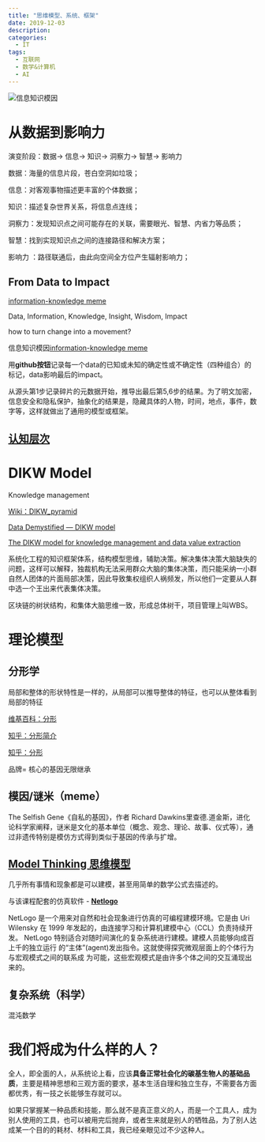 ```yaml
---
title: "思维模型、系统、框架"
date: 2019-12-03
description: 
categories:
  - IT
tags:
  - 互联网
  - 数学&计算机
  - AI
---
```



![信息知识模因](https://www.gapingvoid.com/content/uploads/2019/03/data-information-knowledge-insight-wisdom-impact.jpg)

# 从数据到影响力

演变阶段：数据→ 信息→ 知识→ 洞察力→ 智慧→ 影响力

数据：海量的信息片段，苍白空洞如垃圾；

信息：对客观事物描述更丰富的个体数据；

知识：描述复杂世界关系，将信息点连线；

洞察力：发现知识点之间可能存在的关联，需要眼光、智慧、内省力等品质；

智慧：找到实现知识点之间的连接路径和解决方案；

影响力 ：路径联通后，由此向空间全方位产生辐射影响力；

## From Data to Impact

[information-knowledge meme](https://www.gapingvoid.com/blog/2019/03/05/want-to-know-how-to-turn-change-into-a-movement/)

Data, Information, Knowledge, Insight, Wisdom, Impact

how to turn change into a movement?

信息知识模因[information-knowledge meme](https://gapingvoid.us1.list-manage.com/track/click?u=028de8672d5f9a229f15e9edf&id=b532e1e1b8&e=bbb308db6c)

用**github按钮**记录每一个data的已知或未知的确定性或不确定性（四种组合）的标记，data影响最后的impact。

从源头第1步记录碎片的元数据开始，推导出最后第5,6步的结果。为了明文加密，信息安全和隐私保护，抽象化的结果是，隐藏具体的人物，时间，地点，事件，数字等，这样就做出了通用的模型或框架。


## [认知层次](https://zhuanlan.zhihu.com/p/67941177)


# **DIKW Model**

Knowledge management

[Wiki：DIKW_pyramid](https://en.wikipedia.org/wiki/DIKW_pyramid)

[Data Demystified — DIKW model](https://towardsdatascience.com/rootstrap-dikw-model-32cef9ae6dfb)

[The DIKW model for knowledge management and data value extraction](https://www.i-scoop.eu/big-data-action-value-context/dikw-model/)

系统化工程的知识框架体系，结构模型思维，辅助决策。解决集体决策大脑缺失的问题，这样可以解释，独裁机构无法采用群众大脑的集体决策，而只能采纳一小群自然人团体的片面局部决策，因此导致集权组织人祸频发，所以他们一定要从人群中选一个王出来代表集体决策。

区块链的树状结构，和集体大脑思维一致，形成总体树干，项目管理上叫WBS。

# 理论模型

## 分形学

局部和整体的形状特性是一样的，从局部可以推导整体的特征，也可以从整体看到局部的特征

[维基百科：分形](https://en.wikipedia.org/wiki/Fractal)

[知乎：分形简介](https://zhuanlan.zhihu.com/p/24318397)

[知乎：分形](https://www.zhihu.com/topic/19610593/intro)

品牌= 核心的基因无限继承

## 模因/谜米（meme）

The Selfish Gene《自私的基因》，作者 Richard Dawkins里查德.道金斯，进化论科学家阐释，谜米是文化的基本单位（概念、观念、理论、故事、仪式等），通过非遗传特别是模仿方式得到类似于基因的传承与扩增。

## [Model Thinking 思维模型](https://www.coursera.org/learn/model-thinking)

几乎所有事情和现象都是可以建模，甚至用简单的数学公式去描述的。


与该课程配套的仿真软件 - **[Netlogo](https://ccl.northwestern.edu/netlogo/)**

NetLogo 是一个用来对自然和社会现象进行仿真的可编程建模环境。它是由 Uri Wilensky 在
1999 年发起的，由连接学习和计算机建模中心（CCL）负责持续开发。
NetLogo 特别适合对随时间演化的复杂系统进行建模。建模人员能够向成百上千的独立运行
的“主体”(agent)发出指令。这就使得探究微观层面上的个体行为与宏观模式之间的联系成
为可能，这些宏观模式是由许多个体之间的交互涌现出来的。

## 复杂系统（科学）

混沌数学

# 我们将成为什么样的人？

全人，即全面的人，从系统论上看，应该**具备正常社会化的碳基生物人的基础品质**，主要是精神思想和三观方面的要求，基本生活自理和独立生存，不需要各方面都优秀，有一技之长能够生存就可以。

如果只掌握某一种品质和技能，那么就不是真正意义的人，而是一个工具人，成为别人使用的工具，也可以被用完后抛弃，或者生来就是别人的牺牲品，为了别人达成某一个目的的耗材、材料和工具，我已经亲眼见过不少这种人。

